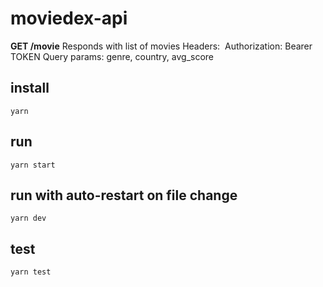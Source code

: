 # moviedex-api

**GET /movie**
Responds with list of movies
Headers:
&nbsp;Authorization: Bearer TOKEN
Query params: genre, country, avg_score

## install

`yarn`

## run

`yarn start`

## run with auto-restart on file change

`yarn dev`

## test

`yarn test`
